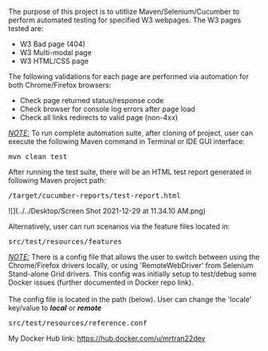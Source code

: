 The purpose of this project is to utitlize Maven/Selenium/Cucumber to perform automated testing for specified W3 webpages.  The W3 pages tested are:

- W3 Bad page (404)
- W3 Multi-modal page
- W3 HTML/CSS page

The following validations for each page are performed via automation for both Chrome/Firefox browsers:

- Check page returned status/response code
- Check browser for console log errors after page load
- Check all links redirects to valid page (non-4xx)

<i><u>NOTE:</i></u> To run complete automation suite, after cloning of project, user can execute the following Maven command in Terminal or IDE GUI interface:
<pre>mvn clean test</pre>

After running the test suite, there will be an HTML test report generated in following Maven project path:
<pre>/target/cucumber-reports/test-report.html</pre>

![](../../Desktop/Screen Shot 2021-12-29 at 11.34.10 AM.png)

Alternatively, user can run scenarios via the feature files located in:
<pre>src/test/resources/features</pre>

<i><u>NOTE:</i></u> There is a config file that allows the user to switch between using the Chrome/Firefox drivers locally, or using 'RemoteWebDriver' from Selenium Stand-alone Grid drivers.
This config was initially setup to test/debug some Docker issues (further documented in Docker repo link).</br></br>
The config file is located in the path (below).  User can change the 'locale' key/value to <b><i>local</b></i> or <b><i>remote</b></i>

<pre>src/test/resources/reference.conf</pre>

My Docker Hub link:
https://hub.docker.com/u/mrtran22dev